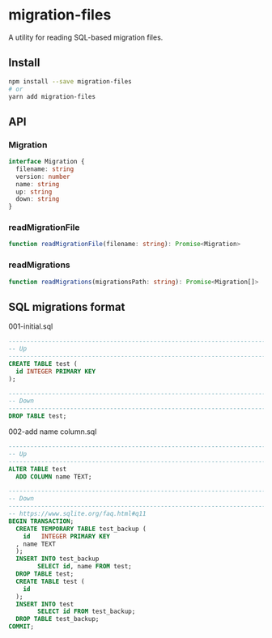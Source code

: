 # migration-files
A utility for reading SQL-based migration files.

## Install
```sh
npm install --save migration-files
# or
yarn add migration-files
```

## API
### Migration
```ts
interface Migration {
  filename: string
  version: number
  name: string
  up: string
  down: string
}
```

### readMigrationFile
```ts
function readMigrationFile(filename: string): Promise<Migration>
```

### readMigrations
```ts
function readMigrations(migrationsPath: string): Promise<Migration[]>
```

## SQL migrations format
001-initial.sql
```sql
--------------------------------------------------------------------------------
-- Up
--------------------------------------------------------------------------------
CREATE TABLE test (
  id INTEGER PRIMARY KEY
);

--------------------------------------------------------------------------------
-- Down
--------------------------------------------------------------------------------
DROP TABLE test;
```

002-add name column.sql
```sql
--------------------------------------------------------------------------------
-- Up
--------------------------------------------------------------------------------
ALTER TABLE test
  ADD COLUMN name TEXT;

--------------------------------------------------------------------------------
-- Down
--------------------------------------------------------------------------------
-- https://www.sqlite.org/faq.html#q11
BEGIN TRANSACTION;
  CREATE TEMPORARY TABLE test_backup (
    id   INTEGER PRIMARY KEY
  , name TEXT
  );
  INSERT INTO test_backup
        SELECT id, name FROM test;
  DROP TABLE test;
  CREATE TABLE test (
    id
  );
  INSERT INTO test
        SELECT id FROM test_backup;
  DROP TABLE test_backup;
COMMIT;
```

